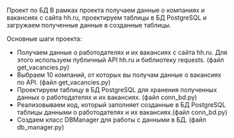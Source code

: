 Проект по БД
В рамках проекта получаем данные о компаниях и вакансиях с сайта hh.ru, проектируем таблицы в БД PostgreSQL и загружаем полученные данные в созданные таблицы.

Основные шаги проекта:
 - Получаем данные о работодателях и их вакансиях с сайта hh.ru. Для этого используем публичный API hh.ru и библиотеку requests. (файл get_vacancies.py)
 - Выбраем 10 компаний, от которых вы получам данные о вакансиях по API. (файл get_vacancies.py)
 - Проектируем таблицу в БД PostgreSQL для хранения полученных данных о работодателях и их вакансиях. (файл conn_bd.py)
 - Реализовываем код, который заполняет созданные в БД PostgreSQL таблицы данными о работодателях и их вакансиях.(файл conn_bd.py)
 - Создаем класс DBManager для работы с данными в БД. (файл db_manager.py)

